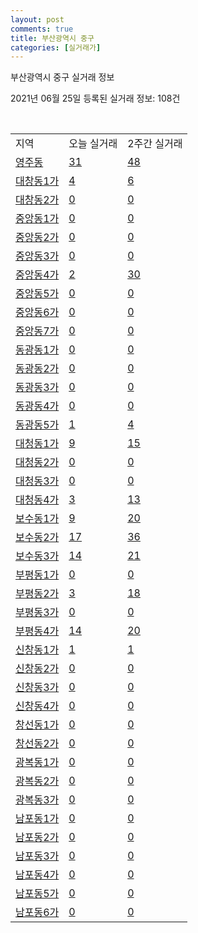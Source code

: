 ```yaml
---
layout: post
comments: true
title: 부산광역시 중구
categories: [실거래가]
---
```


부산광역시 중구 실거래 정보

2021년 06월 25일 등록된 실거래 정보: 108건

<script type="text/javascript">
  google.charts.load('current', {'packages':['corechart']});
  google.charts.setOnLoadCallback(drawChart);

  function drawChart() {
    var data = google.visualization.arrayToDataTable([['거래일', '매매', '전월세', '전매'], ['2020-02', 19, 20, 0], ['2020-03', 29, 5, 0], ['2020-04', 22, 9, 1], ['2021-03', 1, 1, 0], ['2021-04', 24, 7, 6], ['2021-05', 37, 5, 17], ['2021-06', 14, 13, 2]]);

    var options = {
      title: '최근 유형별 거래량 추이',
      legend: { position: 'bottom' }
    };

    var chart = new google.visualization.LineChart(document.getElementById('columnchart_material'));
    chart.draw(data, (options));
  }
</script>

<div id="columnchart_material" style="width: 450px; margin-left: -35px"></div>
<br>
<table class="sortable">
  <tr>
    <td>지역</td>
    <td>오늘 실거래</td>
    <td>2주간 실거래</td>
  </tr>

  
  <tr class="item">
    <td><a href="2611010100.html">영주동</a></td>
    <td><a href="2611010100.html">31</a></td>
    <td><a href="2611010100.html">48</a></td>
  </tr>
    

  <tr class="item">
    <td><a href="2611010200.html">대창동1가</a></td>
    <td><a href="2611010200.html">4</a></td>
    <td><a href="2611010200.html">6</a></td>
  </tr>
    

  <tr class="item">
    <td><a href="2611010300.html">대창동2가</a></td>
    <td><a href="2611010300.html">0</a></td>
    <td><a href="2611010300.html">0</a></td>
  </tr>
    

  <tr class="item">
    <td><a href="2611010400.html">중앙동1가</a></td>
    <td><a href="2611010400.html">0</a></td>
    <td><a href="2611010400.html">0</a></td>
  </tr>
    

  <tr class="item">
    <td><a href="2611010500.html">중앙동2가</a></td>
    <td><a href="2611010500.html">0</a></td>
    <td><a href="2611010500.html">0</a></td>
  </tr>
    

  <tr class="item">
    <td><a href="2611010600.html">중앙동3가</a></td>
    <td><a href="2611010600.html">0</a></td>
    <td><a href="2611010600.html">0</a></td>
  </tr>
    

  <tr class="item">
    <td><a href="2611010700.html">중앙동4가</a></td>
    <td><a href="2611010700.html">2</a></td>
    <td><a href="2611010700.html">30</a></td>
  </tr>
    

  <tr class="item">
    <td><a href="2611010800.html">중앙동5가</a></td>
    <td><a href="2611010800.html">0</a></td>
    <td><a href="2611010800.html">0</a></td>
  </tr>
    

  <tr class="item">
    <td><a href="2611010900.html">중앙동6가</a></td>
    <td><a href="2611010900.html">0</a></td>
    <td><a href="2611010900.html">0</a></td>
  </tr>
    

  <tr class="item">
    <td><a href="2611011000.html">중앙동7가</a></td>
    <td><a href="2611011000.html">0</a></td>
    <td><a href="2611011000.html">0</a></td>
  </tr>
    

  <tr class="item">
    <td><a href="2611011100.html">동광동1가</a></td>
    <td><a href="2611011100.html">0</a></td>
    <td><a href="2611011100.html">0</a></td>
  </tr>
    

  <tr class="item">
    <td><a href="2611011200.html">동광동2가</a></td>
    <td><a href="2611011200.html">0</a></td>
    <td><a href="2611011200.html">0</a></td>
  </tr>
    

  <tr class="item">
    <td><a href="2611011300.html">동광동3가</a></td>
    <td><a href="2611011300.html">0</a></td>
    <td><a href="2611011300.html">0</a></td>
  </tr>
    

  <tr class="item">
    <td><a href="2611011400.html">동광동4가</a></td>
    <td><a href="2611011400.html">0</a></td>
    <td><a href="2611011400.html">0</a></td>
  </tr>
    

  <tr class="item">
    <td><a href="2611011500.html">동광동5가</a></td>
    <td><a href="2611011500.html">1</a></td>
    <td><a href="2611011500.html">4</a></td>
  </tr>
    

  <tr class="item">
    <td><a href="2611011600.html">대청동1가</a></td>
    <td><a href="2611011600.html">9</a></td>
    <td><a href="2611011600.html">15</a></td>
  </tr>
    

  <tr class="item">
    <td><a href="2611011700.html">대청동2가</a></td>
    <td><a href="2611011700.html">0</a></td>
    <td><a href="2611011700.html">0</a></td>
  </tr>
    

  <tr class="item">
    <td><a href="2611011800.html">대청동3가</a></td>
    <td><a href="2611011800.html">0</a></td>
    <td><a href="2611011800.html">0</a></td>
  </tr>
    

  <tr class="item">
    <td><a href="2611011900.html">대청동4가</a></td>
    <td><a href="2611011900.html">3</a></td>
    <td><a href="2611011900.html">13</a></td>
  </tr>
    

  <tr class="item">
    <td><a href="2611012000.html">보수동1가</a></td>
    <td><a href="2611012000.html">9</a></td>
    <td><a href="2611012000.html">20</a></td>
  </tr>
    

  <tr class="item">
    <td><a href="2611012100.html">보수동2가</a></td>
    <td><a href="2611012100.html">17</a></td>
    <td><a href="2611012100.html">36</a></td>
  </tr>
    

  <tr class="item">
    <td><a href="2611012200.html">보수동3가</a></td>
    <td><a href="2611012200.html">14</a></td>
    <td><a href="2611012200.html">21</a></td>
  </tr>
    

  <tr class="item">
    <td><a href="2611012300.html">부평동1가</a></td>
    <td><a href="2611012300.html">0</a></td>
    <td><a href="2611012300.html">0</a></td>
  </tr>
    

  <tr class="item">
    <td><a href="2611012400.html">부평동2가</a></td>
    <td><a href="2611012400.html">3</a></td>
    <td><a href="2611012400.html">18</a></td>
  </tr>
    

  <tr class="item">
    <td><a href="2611012500.html">부평동3가</a></td>
    <td><a href="2611012500.html">0</a></td>
    <td><a href="2611012500.html">0</a></td>
  </tr>
    

  <tr class="item">
    <td><a href="2611012600.html">부평동4가</a></td>
    <td><a href="2611012600.html">14</a></td>
    <td><a href="2611012600.html">20</a></td>
  </tr>
    

  <tr class="item">
    <td><a href="2611012700.html">신창동1가</a></td>
    <td><a href="2611012700.html">1</a></td>
    <td><a href="2611012700.html">1</a></td>
  </tr>
    

  <tr class="item">
    <td><a href="2611012800.html">신창동2가</a></td>
    <td><a href="2611012800.html">0</a></td>
    <td><a href="2611012800.html">0</a></td>
  </tr>
    

  <tr class="item">
    <td><a href="2611012900.html">신창동3가</a></td>
    <td><a href="2611012900.html">0</a></td>
    <td><a href="2611012900.html">0</a></td>
  </tr>
    

  <tr class="item">
    <td><a href="2611013000.html">신창동4가</a></td>
    <td><a href="2611013000.html">0</a></td>
    <td><a href="2611013000.html">0</a></td>
  </tr>
    

  <tr class="item">
    <td><a href="2611013100.html">창선동1가</a></td>
    <td><a href="2611013100.html">0</a></td>
    <td><a href="2611013100.html">0</a></td>
  </tr>
    

  <tr class="item">
    <td><a href="2611013200.html">창선동2가</a></td>
    <td><a href="2611013200.html">0</a></td>
    <td><a href="2611013200.html">0</a></td>
  </tr>
    

  <tr class="item">
    <td><a href="2611013300.html">광복동1가</a></td>
    <td><a href="2611013300.html">0</a></td>
    <td><a href="2611013300.html">0</a></td>
  </tr>
    

  <tr class="item">
    <td><a href="2611013400.html">광복동2가</a></td>
    <td><a href="2611013400.html">0</a></td>
    <td><a href="2611013400.html">0</a></td>
  </tr>
    

  <tr class="item">
    <td><a href="2611013500.html">광복동3가</a></td>
    <td><a href="2611013500.html">0</a></td>
    <td><a href="2611013500.html">0</a></td>
  </tr>
    

  <tr class="item">
    <td><a href="2611013600.html">남포동1가</a></td>
    <td><a href="2611013600.html">0</a></td>
    <td><a href="2611013600.html">0</a></td>
  </tr>
    

  <tr class="item">
    <td><a href="2611013700.html">남포동2가</a></td>
    <td><a href="2611013700.html">0</a></td>
    <td><a href="2611013700.html">0</a></td>
  </tr>
    

  <tr class="item">
    <td><a href="2611013800.html">남포동3가</a></td>
    <td><a href="2611013800.html">0</a></td>
    <td><a href="2611013800.html">0</a></td>
  </tr>
    

  <tr class="item">
    <td><a href="2611013900.html">남포동4가</a></td>
    <td><a href="2611013900.html">0</a></td>
    <td><a href="2611013900.html">0</a></td>
  </tr>
    

  <tr class="item">
    <td><a href="2611014000.html">남포동5가</a></td>
    <td><a href="2611014000.html">0</a></td>
    <td><a href="2611014000.html">0</a></td>
  </tr>
    

  <tr class="item">
    <td><a href="2611014100.html">남포동6가</a></td>
    <td><a href="2611014100.html">0</a></td>
    <td><a href="2611014100.html">0</a></td>
  </tr>
    


</table>


    